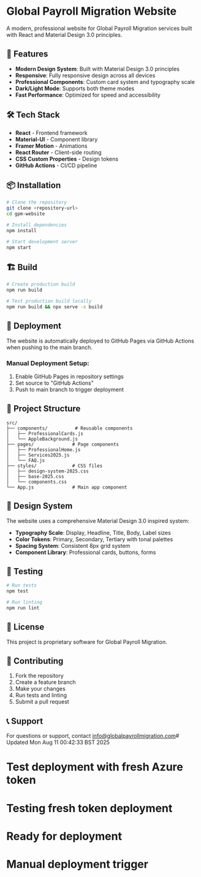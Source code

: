 # Global Payroll Migration Website

A modern, professional website for Global Payroll Migration services built with
React and Material Design 3.0 principles.

## 🚀 Features

- **Modern Design System**: Built with Material Design 3.0 principles
- **Responsive**: Fully responsive design across all devices
- **Professional Components**: Custom card system and typography scale
- **Dark/Light Mode**: Supports both theme modes
- **Fast Performance**: Optimized for speed and accessibility

## 🛠️ Tech Stack

- **React** - Frontend framework
- **Material-UI** - Component library
- **Framer Motion** - Animations
- **React Router** - Client-side routing
- **CSS Custom Properties** - Design tokens
- **GitHub Actions** - CI/CD pipeline

## 📦 Installation

```bash
# Clone the repository
git clone <repository-url>
cd gpm-website

# Install dependencies
npm install

# Start development server
npm start
```

## 🏗️ Build

```bash
# Create production build
npm run build

# Test production build locally
npm run build && npx serve -s build
```

## 🚀 Deployment

The website is automatically deployed to GitHub Pages via GitHub Actions when
pushing to the main branch.

### Manual Deployment Setup:

1. Enable GitHub Pages in repository settings
2. Set source to "GitHub Actions"
3. Push to main branch to trigger deployment

## 📁 Project Structure

```
src/
├── components/          # Reusable components
│   ├── ProfessionalCards.js
│   └── AppleBackground.js
├── pages/              # Page components
│   ├── ProfessionalHome.js
│   ├── Services2025.js
│   └── FAQ.js
├── styles/             # CSS files
│   ├── design-system-2025.css
│   ├── base-2025.css
│   └── components.css
└── App.js              # Main app component
```

## 🎨 Design System

The website uses a comprehensive Material Design 3.0 inspired system:

- **Typography Scale**: Display, Headline, Title, Body, Label sizes
- **Color Tokens**: Primary, Secondary, Tertiary with tonal palettes
- **Spacing System**: Consistent 8px grid system
- **Component Library**: Professional cards, buttons, forms

## 🧪 Testing

```bash
# Run tests
npm test

# Run linting
npm run lint
```

## 📄 License

This project is proprietary software for Global Payroll Migration.

## 👥 Contributing

1. Fork the repository
2. Create a feature branch
3. Make your changes
4. Run tests and linting
5. Submit a pull request

## 📞 Support

For questions or support, contact info@globalpayrollmigration.com# Updated Mon
Aug 11 00:42:33 BST 2025

# Test deployment with fresh Azure token

# Testing fresh token deployment

# Ready for deployment

# Manual deployment trigger
